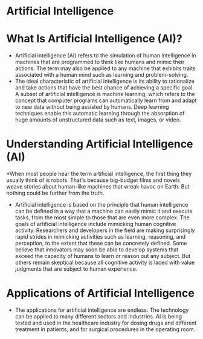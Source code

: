 # Artificial Intelligence
# What Is Artificial Intelligence (AI)?
* Artificial intelligence (AI) refers to the simulation of human intelligence in machines that are programmed to think like humans and mimic their actions. The term may also be applied to any machine that exhibits traits associated with a human mind such as learning and problem-solving.
* The ideal characteristic of artificial intelligence is its ability to rationalize and take actions that have the best chance of achieving a specific goal. A subset of artificial intelligence is machine learning, which refers to the concept that computer programs can automatically learn from and adapt to new data without being assisted by humans. Deep learning techniques enable this automatic learning through the absorption of huge amounts of unstructured data such as text, images, or video.


# Understanding Artificial Intelligence (AI)
*When most people hear the term artificial intelligence, the first thing they usually think of is robots. That's because big-budget films and novels weave stories about human-like machines that wreak havoc on Earth. But nothing could be further from the truth.
* Artificial intelligence is based on the principle that human intelligence can be defined in a way that a machine can easily mimic it and execute tasks, from the most simple to those that are even more complex. The goals of artificial intelligence include mimicking human cognitive activity. Researchers and developers in the field are making surprisingly rapid strides in mimicking activities such as learning, reasoning, and perception, to the extent that these can be concretely defined. Some believe that innovators may soon be able to develop systems that exceed the capacity of humans to learn or reason out any subject. But others remain skeptical because all cognitive activity is laced with value judgments that are subject to human experience.

# Applications of Artificial Intelligence
* The applications for artificial intelligence are endless. The technology can be applied to many different sectors and industries. AI is being tested and used in the healthcare industry for dosing drugs and different treatment in patients, and for surgical procedures in the operating room.
